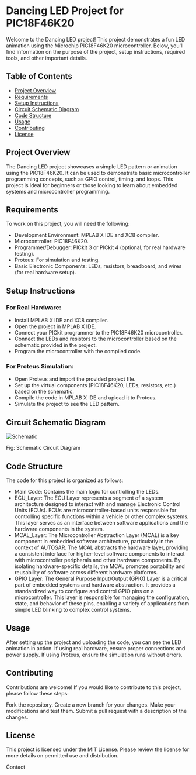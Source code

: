 # Dancing LED Project for PIC18F46K20

Welcome to the Dancing LED project! This project demonstrates a fun LED animation using the Microchip PIC18F46K20 microcontroller. Below, you'll find information on the purpose of the project, setup instructions, required tools, and other important details.

## Table of Contents

- [Project Overview](#Project-Overview)
- [Requirements](#Requirements)
- [Setup Instructions](#Steup-Instructions)
- [Circuit Schematic Diagram](#Circuit-Schematic-Diagram)
- [Code Structure](#Code-Structure)
- [Usage](#Usage)
- [Contributing](#Contributing)
- [License](#License)

## Project Overview
The Dancing LED project showcases a simple LED pattern or animation using the PIC18F46K20. It can be used to demonstrate basic microcontroller programming concepts, such as GPIO control, timing, and loops. This project is ideal for beginners or those looking to learn about embedded systems and microcontroller programming.

## Requirements
To work on this project, you will need the following:

* Development Environment: MPLAB X IDE and XC8 compiler.
* Microcontroller: PIC18F46K20.
* Programmer/Debugger: PICkit 3 or PICkit 4 (optional, for real hardware testing).
* Proteus: For simulation and testing.
* Basic Electronic Components: LEDs, resistors, breadboard, and wires (for real hardware setup).

## Setup Instructions
### For Real Hardware:
* Install MPLAB X IDE and XC8 compiler.
* Open the project in MPLAB X IDE.
* Connect your PICkit programmer to the PIC18F46K20 microcontroller.
* Connect the LEDs and resistors to the microcontroller based on the schematic provided in the project.
* Program the microcontroller with the compiled code.

### For Proteus Simulation:
* Open Proteus and import the provided project file.
* Set up the virtual components (PIC18F46K20, LEDs, resistors, etc.) based on the schematic.
* Compile the code in MPLAB X IDE and upload it to Proteus.
* Simulate the project to see the LED pattern.

## Circuit Schematic Diagram
![Schematic](https://i.imgur.com/tUnGMLH.jpeg)
<p>Fig: Schematic Circuit Diagram</p>

## Code Structure
The code for this project is organized as follows:

* Main Code: Contains the main logic for controlling the LEDs.
* ECU_Layer: The ECU Layer represents a segment of a system architecture designed to interact with and manage Electronic Control Units (ECUs). ECUs are microcontroller-based units responsible for controlling specific functions within a vehicle or other complex systems. This layer serves as an interface between software applications and the hardware components in the system.
* MCAL_Layer: The Microcontroller Abstraction Layer (MCAL) is a key component in embedded software architecture, particularly in the context of AUTOSAR. The MCAL abstracts the hardware layer, providing a consistent interface for higher-level software components to interact with microcontroller peripherals and other hardware components. By isolating hardware-specific details, the MCAL promotes portability and reusability of software across different hardware platforms.
* GPIO Layer: The General Purpose Input/Output (GPIO) Layer is a critical part of embedded systems and hardware abstraction. It provides a standardized way to configure and control GPIO pins on a microcontroller. This layer is responsible for managing the configuration, state, and behavior of these pins, enabling a variety of applications from simple LED blinking to complex control systems. 

## Usage
After setting up the project and uploading the code, you can see the LED animation in action. If using real hardware, ensure proper connections and power supply. If using Proteus, ensure the simulation runs without errors.

## Contributing
Contributions are welcome! If you would like to contribute to this project, please follow these steps:

Fork the repository.
Create a new branch for your changes.
Make your modifications and test them.
Submit a pull request with a description of the changes.

## License
This project is licensed under the MIT License. Please review the license for more details on permitted use and distribution.

Contact
